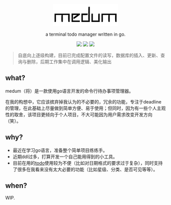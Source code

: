 <p align="center">
    <img src="./src/logo.png">
</p>
<p align="center">
    a terminal todo manager written in go.
</p>
<p align="center">
<img src="https://goreportcard.com/badge/github.com/jeasonlau/medum?longCache=true&style=for-the-badge">
<img src="https://img.shields.io/badge/license-MIT-orange.svg?longCache=true&style=for-the-badge">
<img src="https://img.shields.io/badge/status-WIP-red.svg?longCache=true&style=for-the-badge">
</p>


>   自底向上逐级构建，目前已完成配置文件的读写，数据库的插入、更新、查询与删除，后期工作集中在调用逻辑、美化输出

## what?

medum（将）是一款使用go语言开发的命令行待办事项管理器。

在我的构想中，它应该摈弃掉我认为的不必要的，冗余的功能，专注于deadline的管理，在此基础上尽量做到简单方便、易于使用；但同时，因为有一些个人主观性的取舍，该项目更倾向于个人项目，不大可能因为用户需求改变开发方向（笑）。

## why?

+   最近在学习go语言，准备整个简单项目练练手。
+   近期ddl过多，打算开发一个自己能用得到的小工具。
+   目前在用的[todo](https://github.com/foobuzz/todo)使用较为不便（比如对日期格式的要求过于复杂），同时支持了很多在我看来没有太大必要的功能（比如星级、分类、是否可见等等）。

## when?

WIP.

